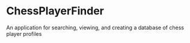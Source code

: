 # ChessPlayerFinder
An application for searching, viewing, and creating a database of chess player profiles
